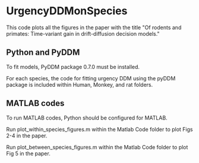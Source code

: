 # UrgencyDDMonSpecies

This code plots all the figures in the paper with the title "Of rodents and primates: Time-variant gain in drift-diffusion decision models."
## Python and PyDDM 
To fit models, PyDDM package 0.7.0 must be installed.

For each species, the code for fitting urgency DDM using the pyDDM package is included within Human, Monkey, and rat folders.
## MATLAB codes
To run MATLAB codes, Python should be configured for MATLAB.

Run plot_within_species_figures.m within the Matlab Code folder to plot Figs 2-4 in the paper.

Run plot_between_species_figures.m within the Matlab Code folder to plot Fig 5 in the paper.
